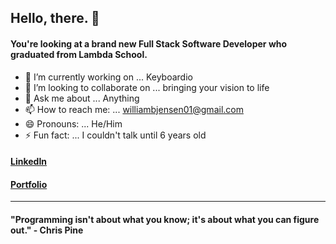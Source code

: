 ## Hello, there. 👋
#### You're looking at a brand new Full Stack Software Developer who graduated from Lambda School.

- 🔭 I’m currently working on ... Keyboardio
- 👯 I’m looking to collaborate on ... bringing your vision to life
- 💬 Ask me about ... Anything
- 📫 How to reach me: ... williambjensen01@gmail.com
- 😄 Pronouns: ... He/Him
- ⚡ Fun fact: ... I couldn't talk until 6 years old

#### [LinkedIn](https://www.linkedin.com/in/williambjensen/)
#### [Portfolio](https://williambjensen.com/)
---
#### "Programming isn't about what you know; it's about what you can figure out." - Chris Pine                                
